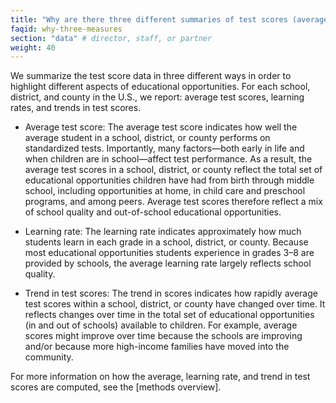 ```yaml
---
title: "Why are there three different summaries of test scores (average scores, learning rates, and trends in scores) in each place? What can we learn from each of these?"
faqid: why-three-measures
section: "data" # director, staff, or partner
weight: 40
---
```


We summarize the test score data in three different ways in order to highlight different aspects of educational opportunities. For each school, district, and county in the U.S., we report: average test scores, learning rates, and trends in test scores. 

+ Average test score: The average test score indicates how well the average student in a school, district, or county performs on standardized tests. Importantly, many factors—both early in life and when children are in school—affect test performance. As a result, the average test scores in a school, district, or county reflect the total set of educational opportunities children have had from birth through middle school, including opportunities at home, in child care and preschool programs, and among peers. Average test scores therefore reflect a mix of school quality and out-of-school educational opportunities. 
 
+ Learning rate: The learning rate indicates approximately how much students learn in each grade in a school, district, or county. Because most educational opportunities students experience in grades 3–8 are provided by schools, the average learning rate largely reflects school quality. 
 
+ Trend in test scores: The trend in scores indicates how rapidly average test scores within a school, district, or county have changed over time. It reflects changes over time in the total set of educational opportunities (in and out of schools) available to children. For example, average scores might improve over time because the schools are improving and/or because more high-income families have moved into the community.

For more information on how the average, learning rate, and trend in test scores are computed, see the <span class="highlight2">[methods overview]</span>. 



